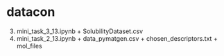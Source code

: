 # datacon
3. mini_task_3_13.ipynb + SolubilityDataset.csv
4. mini_task_2_13.ipynb + data_pymatgen.csv + chosen_descriptors.txt + mol_files
